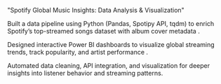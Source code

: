 "Spotify Global Music Insights: Data Analysis & Visualization"


Built a data pipeline using Python (Pandas, Spotipy API, tqdm) to enrich Spotify’s top-streamed songs dataset with album cover metadata
.

Designed interactive Power BI dashboards to visualize global streaming trends, track popularity, and artist performance
.

Automated data cleaning, API integration, and visualization for deeper insights into listener behavior and streaming patterns.

